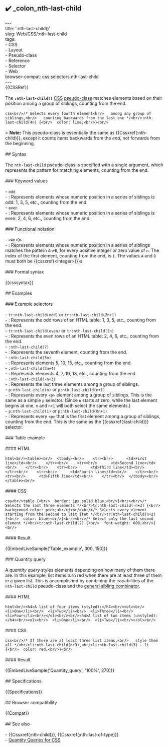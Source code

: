 ## ✔️ _colon_nth-last-child 
 ---<br/>title: ':nth-last-child()'<br/>slug: Web/CSS/:nth-last-child<br/>tags:<br/>  - CSS<br/>  - Layout<br/>  - Pseudo-class<br/>  - Reference<br/>  - Selector<br/>  - Web<br/>browser-compat: css.selectors.nth-last-child<br/>---<br/>{{CSSRef}}<br/><br/>The **`:nth-last-child()`** [CSS](/en-US/docs/Web/CSS) [pseudo-class](/en-US/docs/Web/CSS/Pseudo-classes) matches elements based on their position among a group of siblings, counting from the end.<br/><br/>```css<br/>/* Selects every fourth element<br/>   among any group of siblings,<br/>   counting backwards from the last one */<br/>:nth-last-child(4n) {<br/>  color: lime;<br/>}<br/>```<br/><br/>> **Note:** This pseudo-class is essentially the same as {{Cssxref(:nth-child)}}, except it counts items backwards from the _end_, not forwards from the beginning.<br/><br/>## Syntax<br/><br/>The `nth-last-child` pseudo-class is specified with a single argument, which represents the pattern for matching elements, counting from the end.<br/><br/>### Keyword values<br/><br/>- `odd`<br/>  - : Represents elements whose numeric position in a series of siblings is odd: 1, 3, 5, etc., counting from the end.<br/>- `even`<br/>  - : Represents elements whose numeric position in a series of siblings is even: 2, 4, 6, etc., counting from the end.<br/><br/>### Functional notation<br/><br/>- `<An+B>`<br/>  - : Represents elements whose numeric position in a series of siblings matches the pattern `An+B`, for every positive integer or zero value of `n`. The index of the first element, counting from the end, is `1`. The values `A` and `B` must both be {{cssxref(&lt;integer&gt;)}}s.<br/><br/>### Formal syntax<br/><br/>{{csssyntax}}<br/><br/>## Examples<br/><br/>### Example selectors<br/><br/>- `tr:nth-last-child(odd)` or `tr:nth-last-child(2n+1)`<br/>  - : Represents the odd rows of an HTML table: 1, 3, 5, etc., counting from the end.<br/>- `tr:nth-last-child(even)` or `tr:nth-last-child(2n)`<br/>  - : Represents the even rows of an HTML table: 2, 4, 6, etc., counting from the end.<br/>- `:nth-last-child(7)`<br/>  - : Represents the seventh element, counting from the end.<br/>- `:nth-last-child(5n)`<br/>  - : Represents elements 5, 10, 15, etc., counting from the end.<br/>- `:nth-last-child(3n+4)`<br/>  - : Represents elements 4, 7, 10, 13, etc., counting from the end.<br/>- `:nth-last-child(-n+3)`<br/>  - : Represents the last three elements among a group of siblings.<br/>- `p:nth-last-child(n)` or `p:nth-last-child(n+1)`<br/>  - : Represents every `<p>` element among a group of siblings. This is the same as a simple `p` selector. (Since `n` starts at zero, while the last element begins at one, `n` and `n+1` will both select the same elements.)<br/>- `p:nth-last-child(1)` or `p:nth-last-child(0n+1)`<br/>  - : Represents every `<p>` that is the first element among a group of siblings, counting from the end. This is the same as the {{cssxref(:last-child)}} selector.<br/><br/>### Table example<br/><br/>#### HTML<br/><br/>```html<br/><table><br/>  <tbody><br/>    <tr><br/>      <td>First line</td><br/>    </tr><br/>    <tr><br/>      <td>Second line</td><br/>    </tr><br/>    <tr><br/>      <td>Third line</td><br/>    </tr><br/>    <tr><br/>      <td>Fourth line</td><br/>    </tr><br/>    <tr><br/>      <td>Fifth line</td><br/>    </tr><br/>  </tbody><br/></table><br/>```<br/><br/>#### CSS<br/><br/>```css<br/>table {<br/>  border: 1px solid blue;<br/>}<br/><br/>/* Selects the last three elements */<br/>tr:nth-last-child(-n+3) {<br/>  background-color: pink;<br/>}<br/><br/>/* Selects every element starting from the second to last item */<br/>tr:nth-last-child(n+2) {<br/>  color: blue;<br/>}<br/><br/>/* Select only the last second element */<br/>tr:nth-last-child(2) {<br/>  font-weight: 600;<br/>}<br/>```<br/><br/>#### Result<br/><br/>{{EmbedLiveSample('Table_example', 300, 150)}}<br/><br/>### Quantity query<br/><br/>A _quantity query_ styles elements depending on how many of them there are. In this example, list items turn red when there are at least three of them in a given list. This is accomplished by combining the capabilities of the `nth-last-child` pseudo-class and the [general sibling combinator](/en-US/docs/Web/CSS/General_sibling_combinator).<br/><br/>#### HTML<br/><br/>```html<br/><h4>A list of four items (styled):</h4><br/><ol><br/>  <li>One</li><br/>  <li>Two</li><br/>  <li>Three</li><br/>  <li>Four</li><br/></ol><br/><br/><h4>A list of two items (unstyled):</h4><br/><ol><br/>  <li>One</li><br/>  <li>Two</li><br/></ol><br/>```<br/><br/>#### CSS<br/><br/>```css<br/>/* If there are at least three list items,<br/>   style them all */<br/>li:nth-last-child(n+3),<br/>li:nth-last-child(3) ~ li {<br/>  color: red;<br/>}<br/>```<br/><br/>#### Result<br/><br/>{{EmbedLiveSample('Quantity_query', '100%', 270)}}<br/><br/>## Specifications<br/><br/>{{Specifications}}<br/><br/>## Browser compatibility<br/><br/>{{Compat}}<br/><br/>## See also<br/><br/>- {{Cssxref(:nth-child)}}, {{Cssxref(:nth-last-of-type)}}<br/>- [Quantity Queries for CSS](https://alistapart.com/article/quantity-queries-for-css/)<br/>